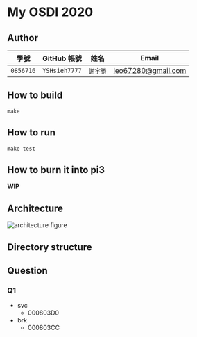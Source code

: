 # My OSDI 2020

## Author

| 學號 | GitHub 帳號 | 姓名 | Email |
| --- | ----------- | --- | --- |
|`0856716`| `YSHsieh7777` | `謝宇勝` | leo67280@gmail.com |

## How to build

```
make
```

## How to run

```
make test
```

## How to burn it into pi3

**WIP**

## Architecture

![architecture figure]()

## Directory structure

## Question

### Q1

- svc
    - 000803D0
- brk
    - 000803CC

